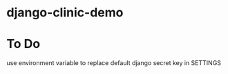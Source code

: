 # django-clinic-demo
# To Do
use environment variable to replace default django secret key in SETTINGS
